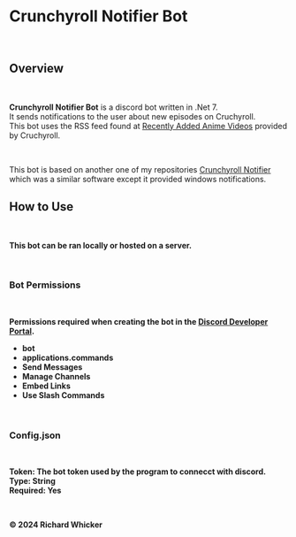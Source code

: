 # Crunchyroll Notifier Bot #

<br>

## Overview ##

<br>

**Crunchyroll Notifier Bot** is a discord bot written in .Net 7.<br>
It sends notifications to the user about new episodes on Cruchyroll.<br>
This bot uses the RSS feed found at [Recently Added Anime Videos](http://feeds.feedburner.com/crunchyroll/rss/anime)
provided by Cruchyroll.

<br>

This bot is based on another one of my repositories [Crunchyroll Notifier](https://github.com/TheDarkOrganism/Crunchyroll-Notifier)
which was a similar software except it provided windows notifications. 

<b>

## How to Use ##

<br>

This bot can be ran locally or hosted on a server.

<br>

### Bot Permissions ###

<br>

Permissions required when creating the bot in the [Discord Developer Portal](https://discord.com/developers/applications/).

<ul>
    <li>bot</li>
    <li>applications.commands</li>
    <li>Send Messages</li>
    <li>Manage Channels</li>
    <li>Embed Links</li>
    <li>Use Slash Commands</li>
</ul>

<br>

### Config.json ###

<br>

**Token**: The bot token used by the program to connecct with discord.<br>
**Type**: String<br>
**Required**: Yes<br>

<br>

&copy; 2024 Richard Whicker
